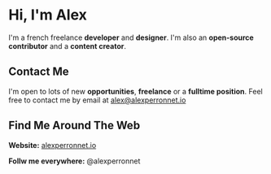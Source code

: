 # Hi, I'm Alex

I'm a french freelance **developer** and **designer**. I'm also an **open-source contributor** and a **content creator**.

## Contact Me

I'm open to lots of new **opportunities**, **freelance** or a **fulltime position**. Feel free to contact me by email at alex@alexperronnet.io

## Find Me Around The Web

**Website:** [alexperronnet.io](https://alexperronnet.io)

**Follw me everywhere:** @alexperronnet
